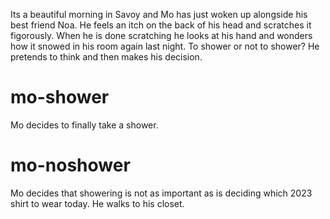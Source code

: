Its a beautiful morning in Savoy and Mo has just woken up alongside his best friend Noa. He feels an itch on the back of his head and scratches it figorously. When he is done scratching he looks at his hand and wonders how it snowed in his room again last night. To shower or not to shower? He pretends to think and then makes his decision.

# mo-shower
Mo decides to finally take a shower.

# mo-noshower
Mo decides that showering is not as important as is deciding which 2023 shirt to wear today. He walks to his closet.

